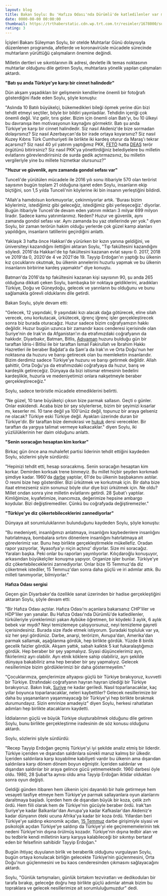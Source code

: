 ```yaml
--- 
layout: blog
title: Bakan Soylu: Bu 'Hafıza Odası'nda Dürümlü'de katledilenler var mıydı?
date: 0000-00-00 00:00:00
thumbnail: https://trthaberstatic.cdn.wp.trt.com.tr/resimler/1678000/suleyman-soylu-aa-1678082.jpg
rating: 3
---
```

<p>
	İçişleri Bakanı Süleyman Soylu, bir otelde Muhtarlar Günü dolayısıyla düzenlenen programda, afetlerde ve koronavirüsle mücadele sürecinde muhtarların yürüttüğü çalışmaların önemine değindi.</p>
<p>
	Milletin dertleri ve sıkıntılarının ilk adresi, devletle ilk temas noktasının muhtarlar olduğunu dile getiren Soylu, muhtarlara yönelik yapılan çalışmaları aktardı.</p>
<p>
	<strong>"Batı şu anda Türkiye'ye karşı bir cinnet halindedir"</strong></p>
<p>
	Dün akşam yaşadıkları bir gelişmenin kendilerine önemli bir fotoğrafı gösterdiğini ifade eden Soylu, şöyle konuştu:</p>
<p>
	"Aslında 10 Batılı büyükelçi, bükemedikleri bileği öpmek yerine dün bizi tehdit etmeyi seçtiler, böyle bir bildiri yayınladılar. Tehdidin içeriği çok önemli değil. Vız gelir, tırıs gider. Bizim için önemli olan Batı'yı, bu 10 ülkeyi bu davranışa iten motivasyonun kaynağını görmektir. Batı şu anda Türkiye'ye karşı bir cinnet halindedir. Siz nasıl Akdeniz'de bize sormadan dolaşırsınız? Siz nasıl Azerbaycan'da bir irade ortaya koyarsınız? Siz nasıl Kuzey Kıbrıs Türk Cumhuriyeti ile birlikte iki kardeş oturur da Maraş'ı tekrar açarsınız? Siz nasıl 40 yıl yatırım yaptığımız PKK, <a href="https://www.trthaber.com/etiket/feto/" target="_blank">FETÖ</a> hatta <a href="https://www.trthaber.com/etiket/deas/" target="_blank">DEAŞ</a> terör örgütünü bitirirsiniz? Siz nasıl PKK'ya yönettirdiğiniz belediyelere bu milletin evlatlarını görevlendirirsiniz de surda gedik açtırmazsınız, bu milletin vergileriyle yine bu millete hizmetkar olursunuz?"</p>
<p>
	<strong>"Huzur ve güvenlik, aynı zamanda gondol sefası var"</strong></p>
<p>
	Tunceli'de yürütülen mücadele ile 2016 yılı sonu itibariyle 570 olan terörist sayısının bugün toplam 21 olduğuna işaret eden Soylu, insanların ekip biçtiğini, son 1,5 yılda Tunceli'nin köylerine iki bin insanın yerleştiğini bildirdi.</p>
<p>
	"Allah'a hamdolsun korkmuyorlar, çekinmiyorlar artık. 'Burası bizim köylerimiz, istediğimiz gibi geleceğiz, istediğimiz gibi yerleşeceğiz.' diyorlar. Bugün itibariyle Tunceli'de devam eden yatırım miktarı 3 milyar 699 milyon liradır. Sadece kamu yatırımlarımız. Neden? Huzur ve güvenlik, aynı zamanda gondol sefası var. Aynı zamanda bu yaz otellerinde yer yok." diyen Soylu, bir zaman terörün hakim olduğu yerlerde çok güzel kamp alanları yapıldığını, insanların tatillerini geçirdiğini anlattı.</p>
<p>
	Yaklaşık 3 hafta önce Hakkari'de yürürken bir kızın yanına geldiğini, ve üniversiteyi kazandığını ilettiğini aktaran Soylu, "Tıp fakültesini kazandığını söyledi. 2016'da Hakkari'de tıp fakültesini kazanan evlat sayısı 0. 2017, 2018 ve 2019'da 0, 2020'de 4 ve 2021'de 19. Tayyip Erdoğan'ın yaptığı bu ülkenin kız çocuklarını okutmak, bu ülkenin annelerini huzurlu yapmak ve bu ülkenin insanlarını birbirine kardeş yapmaktır" diye konuştu.</p>
<p>
	Batman'da 2016'da tıp fakültesini kazanan kişi sayısının 90, şu anda 265 olduğuna dikkati çeken Soylu, bambaşka bir noktaya geldiklerini, aradıkları Türkiye, Doğu ve Güneydoğu, gelecek ve yarınların bu olduğunu ve bunu sağlamakla görevli olduklarını dile getirdi.</p>
<p>
	Bakan Soylu, şöyle devam etti:</p>
<p>
	"Gelecek, 12 yaşındaki, 9 yaşındaki kızı alacak dağa götürecek, eline silah verecek, onu korkutacak, ürkütecek, iğrenç iğrenç işler gerçekleştirecek sonra biz burada oturacağız. Huzur sadece bizim coğrafyamızın hakkı değildir. Huzur bugün uzunca bir zamandır kaos cenderesi içerisinde olan Suriye'nin de Irak'ın da Afganistan'ın da etrafımızdaki coğrafyanın da hakkıdır. Diyarbakır, Batman, Bitlis, <a href="https://www.trthaber.com/etiket/adiyaman/" target="_blank">Adıyaman</a> huzuru bulduğu gün bir taraftan İdris-i Bitlisi ile bir taraftan İsmail Fakirullah ve İbrahim Hakkı Hazretleri ile beraber Bağdat'a da Şam'a da Irak'ın ve Orta Doğu'nun her noktasına da huzuru ve barışı getirecek olan bu memleketin insanlarıdır. Bizim derdimiz sadece Türkiye'ye huzuru ve barışı getirmek değildir. Allah şahittir, Orta Doğu'ya da etrafımızdaki coğrafyaya da huzur, barış ve kardeşlik getireceğiz. Dünyaya da bizi istismar etmesinin bedelini kardeşlikle, huzurla ve medeniyetimizi onlara nakşetmeyle beraber gerçekleştireceğiz."</p>
<p>
	Soylu, sadece teröristle mücadele etmediklerini belirtti.</p>
<p>
	"Ne güzel, 10 tane büyükelçi çıksın bize parmak sallasın. Geçti o günler. Onlar eskidendi. Acaba bize bir şey söylerlerse, bizim bir şeyimizi kısarlar mı, keserler mi. 10 tane değil ya 100'ünüz değil, topunuz bir araya gelseniz ne olacak? Türkiye eski Türkiye değil. Ayakları üzerinde duran bir Türkiye'dir. Bir taraftan bize demokrasi ve <a href="https://www.trthaber.com/etiket/hukuk/" target="_blank">hukuk</a> dersi verecekler. Bir taraftan da yargıya talimat vermeye kalkacaklar." diyen Soylu, iki yüzlülüklerinin her daim olduğunu anlattı.</p>
<p>
	<strong>"Senin soracağın hesaptan kim korkar"</strong></p>
<p>
	Birkaç gün önce ana muhalefet partisi liderinin tehdit ettiğini kaydeden Soylu, sözlerini şöyle sürdürdü:</p>
<p>
	"Hepinizi tehdit etti, hesap soracakmış. Senin soracağın hesaptan kim korkar. Demirden korksak trene binmeyiz. Bu millet hiçbir şeyden korkmadı şimdiye kadar. 1960'da <a href="https://www.trthaber.com/etiket/darbe/" target="_blank">darbe</a> yaptılar, 61'de bu ülkenin başbakanını astılar. O resmi bize hep gösterdiler. Bizi ürkütmek ve korkutmak için. Bir daha bize itaat etmezseniz sizin sonunuz böyle olur diye bizi ürkütmek için. Ne oldu? Millet ondan sonra yine milletin evlatlarını getirdi. 28 Şubat'ı yaptılar. Kimliğimize, kıyafetimize, inancımıza, değerimize hepsine ambargo koydular. Bizi değiştiremediler. Çünkü bu coğrafyada değiştiremezler."</p>
<p>
	<strong>"Türkiye'ye diz çökertebileceklerini zannediyorlar"</strong></p>
<p>
	Dünyaya ait sorumluluklarının bulunduğunu kaydeden Soylu, şöyle konuştu:</p>
<p>
	"Bu medeniyeti, insanlığımızı anlatmaya, insanlığını kaybedenlere insanlığını hatırlatmaya, bombalara sırtını dönenlere insanlığını hatırlatmaya ait görevlerimiz var. Bunu hep birlikte gerçekleştirmekle mükellefiz. Oradan rapor yazıyorlar, 'Ayasofya'yı niçin açtınız' diyorlar. Size mi soracağız. Yaraları başka. Peki onlar bu raporları yayınlıyorlar. Kılıçdaroğlu konuşuyor, arkasından büyükelçiler konuşma yapıyor. Organize işler bunlar. Türkiye'ye diz çökertebileceklerini zannediyorlar. Onlar bize 15 Temmuz'da diz çökertmek istediler, 15 Temmuz'dan sonra daha güçlü ve iri adımlar attık. Bu milleti tanımıyorlar, bilmiyorlar."</p>
<p>
	<strong>Hafıza Odası sergisi</strong></p>
<p>
	Geçen gün Diyarbakır'da özellikle sanat üzerinden bir hadise gerçekleştiğini aktaran Soylu, şöyle devam etti:</p>
<p>
	"Bir Hafıza Odası açtılar. Hafıza Odası'nı açanlara bakarsanız CHP'liler ve HDP'liler yan yanalar. Bu Hafıza Odası'nda Dürümlü'de katledilenler, türküleriyle yüreklerimizi yakan Aybüke öğretmen, bir köydeki 3 aylık, 6 aylık bebek var mıydı? Neyi temizlemeye çalışıyorsunuz, neyi temizleme gayreti içerisindesiniz. Burada size ifade etmek istiyorum. Şuradaki topluluk var ya, siz her şeyi gördünüz. Darbe, anarşi, terörizm, Avrupa'dan, Amerika'dan parmak sallamak, aşağılanma gördük, hep birlikte gördük. Yüzde 8 binlik gecelik faizler gördük. Akşam yattık, sabah kalktık 5 kat fukaralaştığımızı gördük. Hep beraber bir şey yapmalıyız. Siyasi düşüncelerimiz ayrı, fikirlerimiz ayrı olabilir. Ayrı etnik köklere sahip olabiliriz, ayrı şekilde dünyaya bakabiliriz ama hep beraber bir şey yapmalıyız. Gelecek nesillerimize bizim gördüklerimizi bir daha göstermeyelim."</p>
<p>
	"Çocuklarımıza, gençlerimize altyapısı güçlü bir Türkiye bırakıyoruz, kuvvetli bir Türkiye. Etrafındaki coğrafyanın hayran hayran izlediği bir Türkiye bırakıyoruz. Bakın Irak, <a href="https://www.trthaber.com/etiket/suriye/" target="_blank">Suriye</a> ne kadar geriledi. Nasıl toparlanacaklar, kaç yıllar boyunca toparlanacaklar, neleri kaybettiler? Gelecek nesillerimize bir daha bu yaşananların yaşanmayacağı bir Türkiye'yi hep birlikte bırakmak durumundayız. Sizin emrinize amadeyiz" diyen Soylu, herkesi rahatlatan adımları hep birlikte atacaklarını kaydetti.</p>
<p>
	İddialarının güçlü ve büyük Türkiye oluşturabilmek olduğunu dile getiren Soylu, bunu birlikte gerçekleştirme iradesinin de söz konusu olduğunu aktardı.</p>
<p>
	Soylu, sözlerini şöyle sürdürdü:</p>
<p>
	"Recep Tayyip Erdoğan geçmiş Türkiye'yi iyi şekilde analiz etmiş bir liderdir. Türkiye içeriden ve dışarıdan saldırılara sürekli maruz kalmış bir ülkedir. İçeriden saldırılara karşı koyabilme kabiliyeti vardır bu ülkenin ama dışarıdan saldırılara karşı dönem dönem boyun eğmiştir. İçeriden saldırılar ve dışarıdan saldırılar bir araya gelince gücü yetmemektedir. 1960 darbesi öyle oldu. 1980, 28 Şubat'ta aynısı oldu ama Tayyip Erdoğan iktidar olduktan sonra oyun değişti.</p>
<p>
	Geldiği günden itibaren hem ülkenin içini dayanıklı bir hale getirmeye hem vesayeti tasfiye etmeye hem Türkiye'ye parmak sallayanlara oyun alanlarını daraltmaya başladı. İçerden hem de dışarıdan büyük bir koza, çelik zırh ördü. Hem fiili olarak hem de Türkiye'nin gücüyle beraber ördü. Irak'tan Suriye'ye kadar Balkanlar'dan Avrupa'ya kadar Kafkaslar'dan Akdeniz'e kadar dünyanın öteki ucuna Afrika'ya kadar bir koza ördü. Yıllardan beri Türkiye'ye saldırıp ekonomik açıdan, <a href="https://www.trthaber.com/etiket/15-temmuz/" target="_blank">15 Temmuz</a> darbe girişimiyle siyasi ve psikolojik açıdan Türkiye'ye saldırıp da Türkiye'yi ele geçirememelerinin tek nedeni Türkiye'nin dışına örülmüş kozadır. Türkiye'nin dışına tedbir alan ve bu tedbirle kendi milletinin karşı karşıya kalabileceği bir sıkıntıyı bertaraf eden bir felsefinin sahibidir Tayyip Erdoğan."</p>
<p>
	Bugün ihtiyaç duyulanın birlik ve beraberlik olduğunu vurgulayan Soylu, bugün ortaya konulacak birliğin gelecekte Türkiye’nin güçlenmesini, Orta Doğu'nun güçlenmesini ve bu kaos cenderesinden çıkmasını sağlayacağını aktardı.</p>
<p>
	Soylu, "Günlük tartışmaları, günlük birtakım tezviratları ve dedikoduları bir tarafa bırakıp, geleceğe doğru hep birlikte güçlü adımlar atmak bizim bu topraklara ve gelecek nesillerimize ait sorumluluğumuzdur" dedi.</p>
